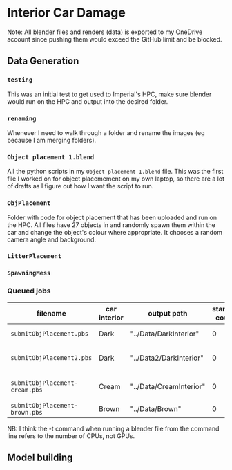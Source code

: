 # Interior Car Damage

Note: All blender files and renders (data) is exported to my OneDrive account since pushing them would exceed the GitHub limit and be blocked.

## Data Generation

### ```testing```
This was an initial test to get used to Imperial's HPC, make sure blender would run on the HPC and output into the desired folder.

### ```renaming```
Whenever I need to walk through a folder and rename the images (eg because I am merging folders).

### ```Object placement 1.blend```
All the python scripts in my ```Object placement 1.blend``` file. This was the first file I worked on for object placemement on my own laptop, so there are a lot of drafts as I figure out how I want the script to run.

### ```ObjPlacement```
Folder with code for object placement that has been uploaded and run on the HPC. All files have 27 objects in and randomly spawn them within the car and change the object's colour where appropriate. It chooses a random camera angle and background.


### ```LitterPlacement```

### ```SpawningMess```

### Queued jobs

| filename               | car interior | output path            | starting count | HPC settings |
|----------              |--------------|-------------           |----------------| ----------------|
| ```submitObjPlacement.pbs``` | Dark         | "../Data/DarkInterior" | 0              | #PBS -l walltime=04:00:00 #PBS -l select=1:ncpus=1:mem=24gb:ngpus=1:gpu_type=RTX6000
| ```submitObjPlacement2.pbs``` | Dark        | "../Data2/DarkInterior"| 0             | #PBS -l walltime=04:30:00 #PBS -l select=4:ncpus=1:mem=24gb:ngpus=8:gpu_type=RTX6000 #PBS -J 1-27 **(ie trying threading)**
| ```submitObjPlacement-cream.pbs``` | Cream | "../Data/CreamInterior" | 0 | #PBS -l walltime=121:30:00 #PBS -l select=1:ncpus=1:mem=24gb:ngpus=1:gpu_type=RTX6000 **(ie trying no threading, 1 gpu, but a really long walltime)**
| ```submitObjPlacement-brown.pbs``` | Brown | "../Data/Brown" | 0 | [to be decided]

NB: I think the -t command when running a blender file from the command line refers to the number of CPUs, not GPUs.

## Model building